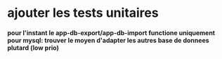 # ajouter les tests unitaires
#### pour l'instant le app-db-export/app-db-import functione uniquement pour mysql: trouver le moyen d'adapter les autres base de donnees plutard (low prio)